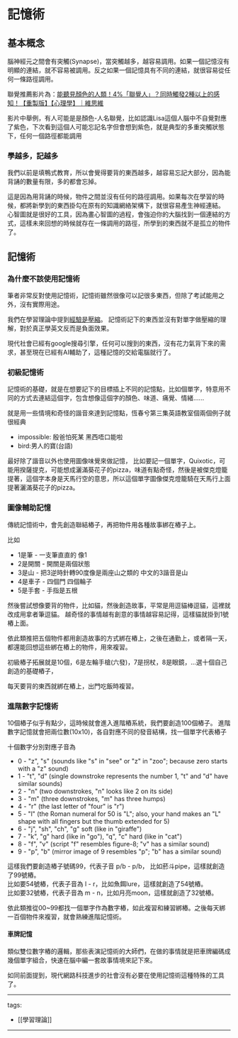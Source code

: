 # 記憶術

## 基本概念
腦神經元之間會有突觸(Synapse)，當突觸越多，越容易調用。如果一個記憶沒有明顯的連結，就不容易被調用。反之如果一個記憶具有不同的連結，就很容易從任何一條路徑調用。

聯覺推薦影片為：[能聽見顏色的人類！4%「聯覺人」？同時觸發2種以上的感知！【重製版】【心理學】｜維思維](https://www.youtube.com/watch?v=V2fom9o5TuA)

影片中舉例，有人可能是是顏色-人名聯覺，比如認識Lisa這個人腦中不自覺對應了紫色，下次看到這個人可能忘記名字但會想到紫色，就是典型的多重突觸狀態下，任何一個路徑都能調用

### 學越多，記越多
我們以前是填鴨式教育，所以會覺得要背的東西越多，越容易忘記大部分，因為能背誦的數量有限，多的都會忘掉。

這是因為用背誦的時候，物件之間並沒有任何的路徑調用。如果每次在學習的時候，都將新學到的東西掛勾在原有的知識網絡架構下，就很容易產生神經連結。  
心智圖就是很好的工具，因為畫心智圖的過程，會強迫你的大腦找到一個連結的方式，這樣未來回想的時候就存在一條調用的路徑，所學到的東西就不是孤立的物件了。

## 記憶術

### 為什麼不該使用記憶術
筆者非常反對使用記憶術，記憶術雖然很像可以記很多東西，但除了考試能用之外，沒有實際用途。

我們在學習理論中提到<a href="/Content/Article/Natural%20Science/Biology/Neuroscience/Learning%20Theory#header-4">經驗是壓縮</a>。
記憶術記下的東西並沒有對單字做壓縮的理解，對於真正學英文反而是負面效果。

現代社會已經有google搜尋引擎，任何可以搜到的東西，沒有花力氣背下來的需求，甚至現在已經有AI輔助了，這種記憶的交給電腦就行了。

### 初級記憶術
記憶術的基礎，就是在想要記下的目標插上不同的記憶點，比如個單字，特意用不同的方式去連結這個字，包含想像這個字的顏色、味道、痛覺、情緒......

就是用一些情境和奇怪的諧音來達到記憶點，恆春兮第三集英語教室個兩個例子就很經典
* impossible: 殷爸怕死某 黑西唔口能啦
* bird:男人的寶(台語)

最好除了諧音以外也使用圖像味覺來做記憶，
比如要記一個單字，Quixotic，可能用揆薩提克，可能想成灑滿葵花子的pizza，味道有點奇怪，然後是被傑克燈籠提著，這個字本身是天馬行空的意思，所以這個單字圖像傑克燈籠騎在天馬行上面提著灑滿葵花子的pizza。

### 圖像輔助記憶
傳統記憶術中，會先創造聯結樁子，再把物件用各種故事綁在樁子上。

比如 
* 1是筆 - 一支筆直直的 像1
* 2是開關 - 開關是兩個狀態
* 3是山 - 把3逆時針轉90度像是兩座山之類的 中文的3諧音是山
* 4是車子 - 四個門 四個輪子
* 5是手套 - 手指是五根

然後嘗試想像要背的物件，比如貓，然後創造故事，平常是用逗貓棒逗貓，這裡就改成用拿者筆逗貓。
越奇怪的事情越有創意的事情越容易記得，這樣貓就掛到1號樁上面。

依此類推把五個物件都用創造故事的方式綁在樁上，之後在通勤上，或者隔一天，都還能回想這些綁在樁上的物件，用來複習。

初級樁子拓展就是10個，6是左輪手槍(六發)，7是拐杖，8是眼鏡，...選十個自己創造的基礎樁子，

每天要背的東西就綁在樁上，出門吃飯時複習。

### 進階數字記憶術
10個樁子似乎有點少，這時候就會進入進階樁系統，我們要創造100個樁子。
進階數字記憶就會把兩位數(10x10)，各自對應不同的發音結構，找一個單字代表樁子

十個數字分別對應子音為
* 0 - "z", "s" (sounds like "s" in "see" or "z" in "zoo"; because zero starts with a "z" sound)
* 1 - "t", "d" (single downstroke represents the number 1, "t" and "d" have similar sounds)
* 2 - "n" (two downstrokes, "n" looks like 2 on its side)
* 3 - "m" (three downstrokes, "m" has three humps)
* 4 - "r" (the last letter of "four" is "r")
* 5 - "l" (the Roman numeral for 50 is "L"; also, your hand makes an "L" shape with all fingers but the thumb extended for 5)
* 6 - "j", "sh", "ch", "g" soft (like in "giraffe")
* 7 - "k", "g" hard (like in "go"), "q", "c" hard (like in "cat")
* 8 - "f", "v" (script "f" resembles figure-8; "v" has a similar sound)
* 9 - "p", "b" (mirror image of 9 resembles "p"; "b" has a similar sound)


這樣我們要創造樁子號碼99，代表子音 p/b - p/b，  比如菸斗pipe，這樣就創造了99號樁。  
比如要54號樁，代表子音為 l - r，比如魚餌lure，這樣就創造了54號樁。  
比如要32號樁，代表子音為 m - n，比如月亮moon，這樣就創造了32號樁。  

依此類推從00~99都找一個單字作為數字樁，如此複習和練習綁樁。之後每天綁一百個物件來複習，就會熟練進階記憶術。

#### 車牌記憶
類似雙位數字樁的邏輯，那些表演記憶術的大師們，在做的事情就是把車牌編碼成幾個單字組合，快速在腦中編一套故事情境來記下來。

如同前面提到，現代網路科技進步的社會沒有必要在使用記憶術這種特殊的工具了。



---
tags:
  - [[學習理論]]

---
